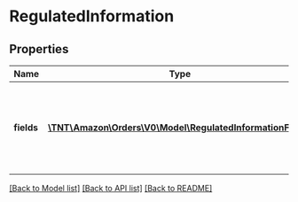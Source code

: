 # RegulatedInformation

## Properties
Name | Type | Description | Notes
------------ | ------------- | ------------- | -------------
**fields** | [**\TNT\Amazon\Orders\V0\Model\RegulatedInformationField[]**](RegulatedInformationField.md) | A list of regulated information fields as collected from the regulatory form. | 

[[Back to Model list]](../README.md#documentation-for-models) [[Back to API list]](../README.md#documentation-for-api-endpoints) [[Back to README]](../README.md)


